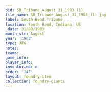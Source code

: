 ```yaml
---
pid: SB_Tribune_August_31_1903_(1)
file_name: SB_Tribune_August_31_1903_(1).jpg
label: South Bend Tribune
location: South Bend, Indiana, US
_date: 31/08/1903
month_str: August
year: '1903'
type: JPG
notes: 
teams: 
game_info: 
player_info: 
inventoried: n
order: '147'
layout: foundry-item
collection: foundry-giants
---
```

